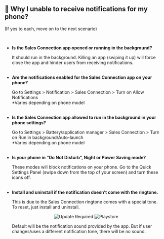 
## 🔑 Why I unable to receive notifications for my phone? 
<aside>
(If yes to each, move on to the next scenario)
    
<br> <!-- Adding one line space -->

- **Is the Sales Connection app opened or running in the background?**<br>

  It should run in the background. Killing an app (swiping it up) will force close the app and hinder users from receiving notifications.<br><br>
  
- **Are the notifications enabled for the Sales Connection app on your phone?**<br>

  Go to Settings > Notification > Sales Connection > Turn on Allow Notifications<br>
  *Varies depending on phone model<br><br>

- **Is the Sales Connection app allowed to run in the background in your phone settings?**<br>

  Go to Settings > Battery/application manager > Sales Connection > Turn on Run in background/Auto-launch<br>
  *Varies depending on phone model<br><br>

- **Is your phone in “Do Not Disturb”, Night or Power Saving mode?**<br>

  These modes will block notifications on your phone. Go to the Quick Settings Panel (swipe down from the top of your screen) and turn these icons off.<br><br>

- **Install and uninstall if the notification doesn’t come with the ringtone.**<br>

  This is due to the Sales Connection ringtone comes with a special tone. To reset, just install and uninstall.<br>

  <p align="center">
    <img src="https://github.com/SalesConnection/support-docs/blob/main/static/img/Unable%20update%20app%201.png" alt="Update Required">
    <img src="https://github.com/SalesConnection/support-docs/blob/main/static/img/Unable%20update%20app%202.png" alt="Playstore">
  </p>
  
  Default will be the notification sound provided by the app. But if user changes/uses a different notification tone, there will be no sound.<br>
  
    
</aside>
